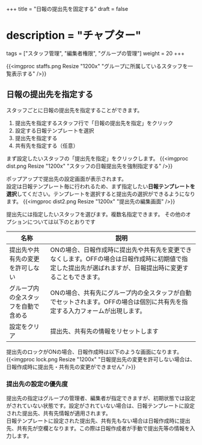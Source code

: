 +++
title = "日報の提出先を固定する"
draft = false
# description = "チャプター"
tags = ["スタッフ管理", "編集者権限", "グループの管理"]
weight = 20
+++


{{<imgproc staffs.png Resize "1200x" "グループに所属しているスタッフを一覧表示する" />}}

## 日報の提出先を指定する

スタッフごとに日報の提出先を指定することができます。

1. 提出先を指定するスタッフ行で「日報の提出先を指定」をクリック
1. 設定する日報テンプレートを選択
1. 提出先を指定する
1. 共有先を指定する（任意）

まず設定したいスタッフの「提出先を指定」をクリックします。
{{<imgproc dist.png Resize "1200x" "スタッフの日報提出先を強制指定する" />}}

ポップアップで提出先の設定画面が表示されます。  
設定は日報テンプレート毎に行われるため、まず指定したい**日報テンプレートを選択**してください。テンプレートを選択すると提出先の選択ができるようになります。
{{<imgproc dist2.png Resize "1200x" "提出先の編集画面" />}}

提出先には指定したいスタッフを選びます。複数名指定できます。
その他のオプションについては以下のとおりです

|名称|説明|
|---|---|
|提出先や共有先の変更を許可しない|ONの場合、日報作成時に提出先や共有先を変更できなくします。OFFの場合は日報作成時に初期値で指定した提出先が選ばれますが、日報提出時に変更することもできます。|
|グループ内の全スタッフを自動で含める|ONの場合、共有先にグループ内の全スタッフが自動でセットされます。OFFの場合は個別に共有先を指定する入力フォームが出現します。|
|設定をクリア|提出先、共有先の情報をリセットします|

提出先のロックがONの場合、日報作成時は以下のような画面になります。
{{<imgproc lock.png Resize "1200x" "日報提出先の変更を許可しない場合は、日報作成時に提出先・共有先の変更ができません" />}}

### 提出先の設定の優先度

提出先の指定はグループの管理者、編集者が指定できますが、初期状態では設定がされていない状態です。設定がされていない場合は、日報テンプレートに設定された提出先、共有先情報が適用されます。  
日報テンプレートに設定された提出先、共有先もない場合は日報作成時に提出先、共有先が空欄となります。この際は日報作成者が手動で提出先等の情報を入力します。
